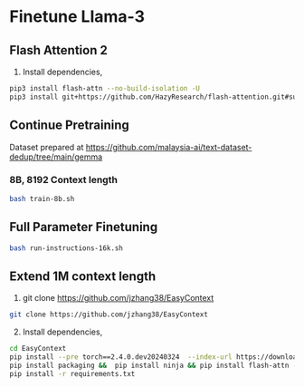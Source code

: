 # Finetune Llama-3

## Flash Attention 2

1. Install dependencies,

```bash
pip3 install flash-attn --no-build-isolation -U
pip3 install git+https://github.com/HazyResearch/flash-attention.git#subdirectory=csrc/rotary
```

## Continue Pretraining

Dataset prepared at https://github.com/malaysia-ai/text-dataset-dedup/tree/main/gemma

### 8B, 8192 Context length

```bash
bash train-8b.sh
```

## Full Parameter Finetuning

```bash
bash run-instructions-16k.sh
```

## Extend 1M context length

1. git clone https://github.com/jzhang38/EasyContext

```bash
git clone https://github.com/jzhang38/EasyContext
```

2. Install dependencies,

```bash
cd EasyContext
pip install --pre torch==2.4.0.dev20240324  --index-url https://download.pytorch.org/whl/nightly/cu118
pip install packaging &&  pip install ninja && pip install flash-attn --no-build-isolation --no-cache-dir
pip install -r requirements.txt
```